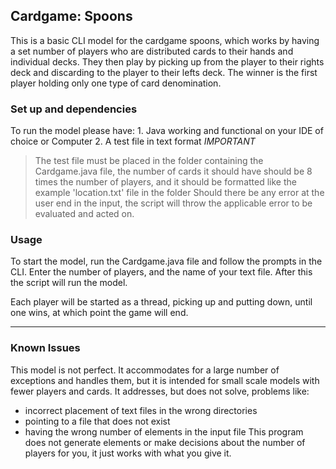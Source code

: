 ## Cardgame: Spoons
This is a basic CLI model for the cardgame spoons, which works by having a set number of players who are distributed cards to their hands and individual decks. They then play by picking up from the player to their rights deck and discarding to the player to their lefts deck. The winner is the first player holding only one type of card denomination.

### Set up and dependencies
To run the model please have:
    1. Java working and functional on your IDE of choice or Computer
    2. A test file in text format
*IMPORTANT*
>The test file must be placed in the folder containing the Cardgame.java file, the number of cards it should have should be 8 times the number of players, and it should be formatted like the example 'location.txt' file in the folder
Should there be any error at the user end in the input, the script will throw the applicable error to be evaluated and acted on.

### Usage
To start the model, run the Cardgame.java file and follow the prompts in the CLI. 
Enter the number of players, and the name of your text file.
After this the script will run the model.

Each player will be started as a thread, picking up and putting down, until one wins, at which point the game will end.

---
### Known Issues
This model is not perfect. It accommodates for a large number of exceptions and handles them, but it is intended for small scale models with fewer players and cards.
It addresses, but does not solve, problems like:
 - incorrect placement of text files in the wrong directories
 - pointing to a file that does not exist
 - having the wrong number of elements in the input file
This program does not generate elements or make decisions about the number of players for you, it just works with what you give it. 